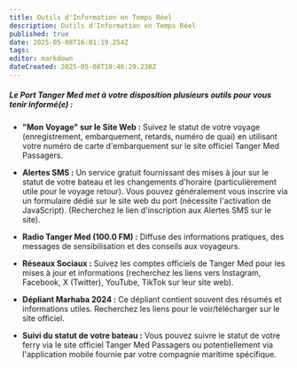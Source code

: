 ```yaml
---
title: Outils d'Information en Temps Réel
description: Outils d'Information en Temps Réel
published: true
date: 2025-05-08T16:01:19.254Z
tags: 
editor: markdown
dateCreated: 2025-05-08T10:46:29.238Z
---
```


##### Le Port Tanger Med met à votre disposition plusieurs outils pour vous tenir informé\(e\) :

  *  **"Mon Voyage" sur le Site Web :** Suivez le statut de votre voyage \(enregistrement, embarquement, retards, numéro de quai\) en utilisant votre numéro de carte d'embarquement sur le site officiel Tanger Med Passagers.

  *  **Alertes SMS :** Un service gratuit fournissant des mises à jour sur le statut de votre bateau et les changements d'horaire \(particulièrement utile pour le voyage retour\). Vous pouvez généralement vous inscrire via un formulaire dédié sur le site web du port \(nécessite l'activation de JavaScript\). \(Recherchez le lien d'inscription aux Alertes SMS sur le site\).

  *  **Radio Tanger Med \(100.0 FM\) :** Diffuse des informations pratiques, des messages de sensibilisation et des conseils aux voyageurs.

  *  **Réseaux Sociaux :** Suivez les comptes officiels de Tanger Med pour les mises à jour et informations \(recherchez les liens vers Instagram, Facebook, X \(Twitter\), YouTube, TikTok sur leur site web\).

  *  **Dépliant Marhaba 2024 :** Ce dépliant contient souvent des résumés et informations utiles. Recherchez les liens pour le voir/télécharger sur le site officiel.

  *  **Suivi du statut de votre bateau :** Vous pouvez suivre le statut de votre ferry via le site officiel Tanger Med Passagers ou potentiellement via l'application mobile fournie par votre compagnie maritime spécifique.